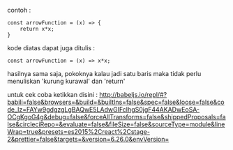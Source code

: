 contoh :
```
const arrowFunction = (x) => {
	return x*x;
}
```

kode diatas dapat juga ditulis :
```
const arrowFunction = (x) => x*x;
```
hasilnya sama saja, pokoknya kalau jadi satu baris maka tidak perlu menuliskan 'kurung kurawal' dan 'return'<br/>

untuk cek coba ketikkan disini : http://babeljs.io/repl/#?babili=false&browsers=&build=&builtIns=false&spec=false&loose=false&code_lz=FAYw9gdgzgLgBAQwE5LAdwGIFcIhgS0jgF44AKADwEoSA-OCgKgoG4g&debug=false&forceAllTransforms=false&shippedProposals=false&circleciRepo=&evaluate=false&fileSize=false&sourceType=module&lineWrap=true&presets=es2015%2Creact%2Cstage-2&prettier=false&targets=&version=6.26.0&envVersion=
